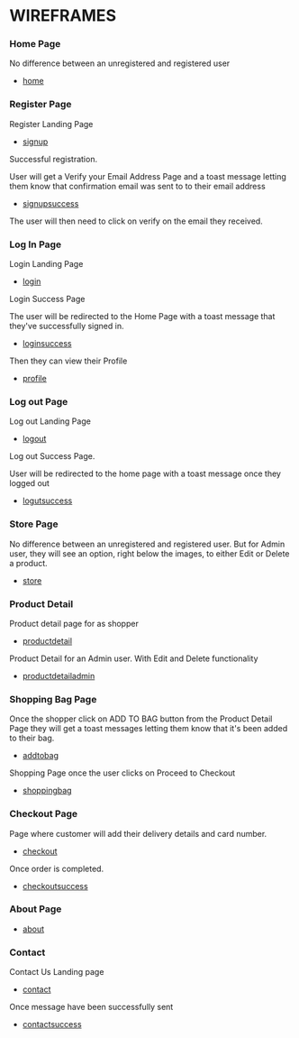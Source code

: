 # WIREFRAMES

### Home Page

No difference between an unregistered and registered user

  - [home](https://github.com/gideongannaban/althea/blob/master/Readme/Balsamiq/Home/Home.pdf)


### Register Page

Register Landing Page
 
  - [signup](https://github.com/gideongannaban/althea/blob/master/Readme/Balsamiq/Register/Signup.pdf)


Successful registration. 

User will get a Verify your Email Address Page and a toast message letting them know that confirmation email was sent to to their email address


  - [signupsuccess](https://github.com/gideongannaban/althea/blob/master/Readme/Balsamiq/Register/Signup%20success.pdf)

The user will then need to click on verify on the email they received.


### Log In Page

Login Landing Page

  - [login](https://github.com/gideongannaban/althea/blob/master/Readme/Balsamiq/Login/Log%20In.pdf)

Login Success Page

The user will be redirected to the Home Page with a toast message that they've successfully signed in.


  - [loginsuccess](https://github.com/gideongannaban/althea/blob/master/Readme/Balsamiq/Login/Log%20in%20Success.pdf)

Then they can view their Profile

  - [profile](https://github.com/gideongannaban/althea/blob/master/Readme/Balsamiq/Login/Profile.pdf)


### Log out Page

Log out Landing Page

  - [logout](https://github.com/gideongannaban/althea/blob/master/Readme/Balsamiq/Logout/Log%20out.pdf)


Log out Success Page. 

User will be redirected to the home page with a toast message once they logged out


  - [logutsuccess](https://github.com/gideongannaban/althea/blob/master/Readme/Balsamiq/Logout/Log%20out%20Success.pdf)


### Store Page

No difference between an unregistered and registered user. But for Admin user, they will see an option, right below the images, to either Edit or Delete a product.


  - [store](https://github.com/gideongannaban/althea/blob/master/Readme/Balsamiq/store/store.pdf)


### Product Detail

Product detail page for as shopper

  - [productdetail](https://github.com/gideongannaban/althea/blob/master/Readme/Balsamiq/Product%20Detail/Product%20detail%20shopper.pdf)

Product Detail for an Admin user. With Edit and Delete functionality

  - [productdetailadmin](https://github.com/gideongannaban/althea/blob/master/Readme/Balsamiq/Product%20Detail/Product%20detail%20admin.pdf)


### Shopping Bag Page

Once the shopper click on ADD TO BAG button from the Product Detail Page they will get a toast messages letting them know that it's been added to their bag. 


  - [addtobag](https://github.com/gideongannaban/althea/blob/master/Readme/Balsamiq/Bag/addtobag.pdf)

Shopping Page once the user clicks on Proceed to Checkout


  - [shoppingbag](https://github.com/gideongannaban/althea/blob/master/Readme/Balsamiq/Bag/shopping%20bag.pdf)


### Checkout Page

Page where customer will add their delivery details and card number.


  - [checkout](https://github.com/gideongannaban/althea/blob/master/Readme/Balsamiq/Checkout/Checkout.pdf)

Once order is completed.


  - [checkoutsuccess](https://github.com/gideongannaban/althea/blob/master/Readme/Balsamiq/Checkout/Checkoutsuccess.pdf)


### About Page


  - [about](https://github.com/gideongannaban/althea/blob/master/Readme/Balsamiq/About/Aboutus.pdf)


### Contact

Contact Us Landing page


  - [contact](https://github.com/gideongannaban/althea/blob/master/Readme/Balsamiq/Contact/contact.pdf)


Once message have been successfully sent


  - [contactsuccess](https://github.com/gideongannaban/althea/blob/master/Readme/Balsamiq/Contact/contactsuccess.pdf)
